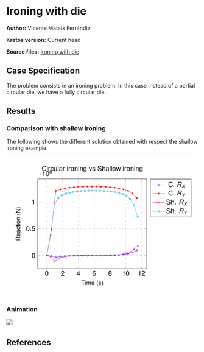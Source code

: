 # Ironing with die

**Author:** Vicente Mataix Ferrándiz

**Kratos version:** Current head

**Source files:** [Ironing with die](https://github.com/KratosMultiphysics/Examples/tree/master/contact_structural_mechanics/use_cases/ironing_with_die_3D/source)

## Case Specification

The problem consists in an ironing problem. In this case instead of a partial circular die, we have a fully circular die.

## Results

### Comparison with shallow ironing

The following shows the different solution obtained with respect the shallow ironing example:

![](data/comparison.png)

### Animation

![](data/animation.gif)

## References

